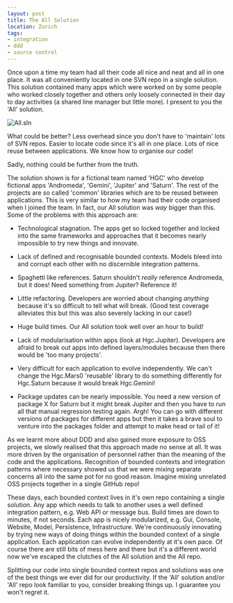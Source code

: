 ```yaml
---
layout: post
title: The All Solution
location: Zurich
tags:
- integration
- ddd
- source control
---
```

Once upon a time my team had all their code all nice and neat and all in one place. It was all conveniently located in one SVN repo in a single solution. This solution contained many apps which were worked on by some people who worked closely together and others only loosely connected in their day to day activities (a shared line manager but little more). I present to you the 'All' solution.

<!--excerpt-->

![All.sln](https://raw.github.com/adamralph/adamralph.github.com/master/img/all-solution.png)

What could be better? Less overhead since you don't have to 'maintain' lots of SVN repos. Easier to locate code since it's all in one place. Lots of nice reuse between applications. We know how to organise our code!

Sadly, nothing could be further from the truth.

The solution shown is for a fictional team named 'HGC' who develop fictional apps 'Andromeda', 'Gemini', 'Jupiter' and 'Saturn'. The rest of the projects are so called 'common' libraries which are to be reused between applications. This is very similar to how my team had their code organised when I joined the team. In fact, our All solution was *way* bigger than this. Some of the problems with this approach are:

- Technological stagnation. The apps get so locked together and locked into the same frameworks and approaches that it becomes nearly impossible to try new things and innovate.

- Lack of defined and recognisable bounded contexts. Models bleed into and corrupt each other with no discernible integration patterns.

- Spaghetti like references. Saturn shouldn't *really* reference Andromeda, but it does! Need something from Jupiter? Reference it!

- Little refactoring. Developers are worried about changing *anything* because it's so difficult to tell what will break. (Good test coverage alleviates this but this was also severely lacking in our case!)

- Huge build times. Our All solution took well over an hour to build!

- Lack of modularisation within apps (look at Hgc.Jupiter). Developers are afraid to break out apps into defined layers/modules because then there would be 'too many projects'.

- Very difficult for each application to evolve independently. We can't change the Hgc.Mars0 'reusable' library to do something differently for Hgc.Saturn because it would break Hgc.Gemini!

- Package updates can be nearly impossible. You need a new version of package X for Saturn but it might break Jupiter and then you have to run all that manual regression testing again. Argh! You can go with different versions of packages for different apps but then it takes a brave soul to venture into the packages folder and attempt to make head or tail of it!

As we learnt more about DDD and also gained more exposure to OSS projects, we slowly realised that this approach made no sense at all. It was more driven by the organisation of personnel rather than the meaning of the code and the applications. Recognition of bounded contexts and integration patterns where necessary showed us that we were mixing separate concerns all into the same pot for no good reason. Imagine mixing unrelated OSS projects together in a single GitHub repo!

These days, each bounded context lives in it's own repo containing a single solution. Any app which needs to talk to another uses a well defined integration pattern, e.g. Web API or message bus. Build times are down to minutes, if not seconds. Each app is nicely modularized, e.g. Gui, Console, Website, Model, Persistence, Infrastructure. We're continuously innovating by trying new ways of doing things within the bounded context of a single application. Each application can evolve independently at it's own pace. Of course there are still bits of mess here and there but it's a different world now we've escaped the clutches of the All solution and the All repo.

Splitting our code into single bounded context repos and solutions was one of the best things we ever did for our productivity. If the 'All' solution and/or 'All' repo look familiar to you, consider breaking things up. I guarantee you won't regret it.